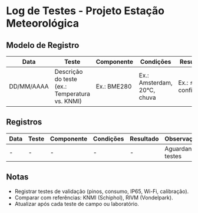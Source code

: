 # Log de Testes - Projeto Estação Meteorológica

## Modelo de Registro
| **Data** | **Teste** | **Componente** | **Condições** | **Resultado** | **Observações** |
| --- | --- | --- | --- | --- | --- |
| DD/MM/AAAA | Descrição do teste (ex.: Temperatura vs. KNMI) | Ex.: BME280 | Ex.: Amsterdam, 20°C, chuva | Ex.: ±0,5°C confirmado | Ex.: Sem aquecimento solar |

## Registros
| **Data** | **Teste** | **Componente** | **Condições** | **Resultado** | **Observações** |
| --- | --- | --- | --- | --- | --- |
| - | - | - | - | - | Aguardando testes |

## Notas
- Registrar testes de validação (pinos, consumo, IP65, Wi-Fi, calibração).
- Comparar com referências: KNMI (Schiphol), RIVM (Vondelpark).
- Atualizar após cada teste de campo ou laboratório.

